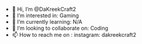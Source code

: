 - 👋 Hi, I’m @DaKreekCraft2
- 👀 I’m interested in: Gaming
- 🌱 I’m currently learning: N/A
- 💞️ I’m looking to collaborate on: Coding
- 📫 How to reach me on : instagram: dakreekcraft2

<!---
DaKreekCraft2/DaKreekCraft2 is a ✨ special ✨ repository because its `README.md` (this file) appears on your GitHub profile.
You can click the Preview link to take a look at your changes.
--->
